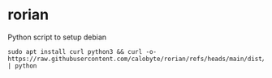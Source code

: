 # rorian

Python script to setup debian

```shell
sudo apt install curl python3 && curl -o- https://raw.githubusercontent.com/calobyte/rorian/refs/heads/main/dist/debian_12_bookworm.py | python
```
